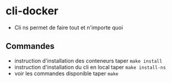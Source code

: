 # cli-docker

- Cli ns permet de faire tout et n'importe quoi  

## Commandes

- instruction d'installation des conteneurs taper `make install`
- instruction d'installation du cli en local taper `make install-ns`
- voir les commandes disponible taper `make`